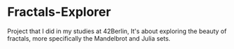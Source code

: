 # Fractals-Explorer
Project that I did in my studies at 42Berlin, It's about exploring the beauty of fractals, more specifically the Mandelbrot and Julia sets.
